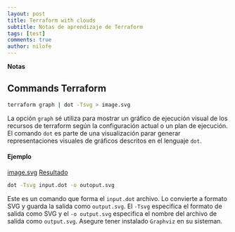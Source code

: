 ```yaml
---
layout: post
title: Terraform with clouds
subtitle: Notas de aprendizaje de Terraform
tags: [test]
comments: true
author: nilofe
---
```


**Notas**

## Commands Terraform 

```bash
terraform graph | dot -Tsvg > image.svg
```
La opción ```graph``` sé utiliza para mostrar un gráfico de ejecución visual de los recursos
de terraform según la configuración actual o un plan de ejecución.
El comando ```dot``` es parte de una visualización parar generar representaciones visuales de gráficos
descritos en el lenguaje ```dot```.

#### Ejemplo

[image.svg](../sd.svg)
[Resultado](https://nilofe.github.io/oks/sd.svg)

```bash
dot -Tsvg input.dot -o outoput.svg
```
Este es un comando que forma el ```input.dot``` archivo. Lo convierte a formato SVG y guarda la 
salida como ```output.svg```. El ```-Tsvg``` especifica el formato de salida como SVG y el ```-o output.svg```
especifica el nombre del archivo de salida como ```output.svg```. Asegure tener instalado ```Graphviz``` en su sisteman.

